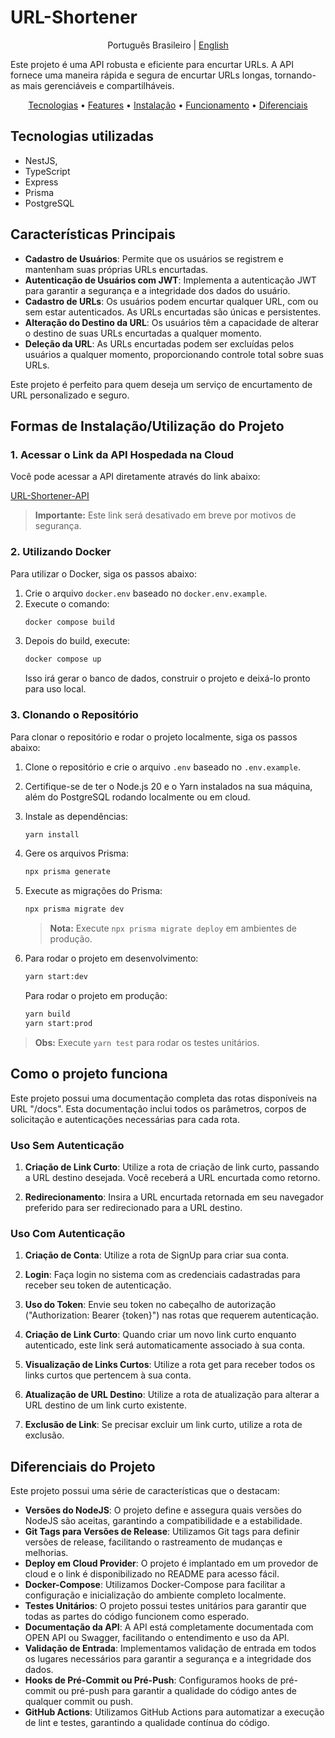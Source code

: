 # URL-Shortener

<p align="center">
  <span>Português Brasileiro</span> |
  <a href="./README_en.md">English</a>
</p>

Este projeto é uma API robusta e eficiente para encurtar URLs. A API fornece uma maneira rápida e segura de encurtar URLs longas, tornando-as mais gerenciáveis e compartilháveis.

<p align="center">
  <a href="#Tecnologias">Tecnologias</a> •
  <a href="#Características Principais">Features</a> •
  <a href="#Formas de Instalação/Utilização do Projeto">Instalação</a> •
  <a href="#Como o projeto funciona">Funcionamento</a> •
  <a href="#Diferenciais do Projeto">Diferenciais</a> 
  
</p>

## Tecnologias utilizadas

- NestJS,
- TypeScript
- Express
- Prisma
- PostgreSQL

## Características Principais

- **Cadastro de Usuários**: Permite que os usuários se registrem e mantenham suas próprias URLs encurtadas.
- **Autenticação de Usuários com JWT**: Implementa a autenticação JWT para garantir a segurança e a integridade dos dados do usuário.
- **Cadastro de URLs**: Os usuários podem encurtar qualquer URL, com ou sem estar autenticados. As URLs encurtadas são únicas e persistentes.
- **Alteração do Destino da URL**: Os usuários têm a capacidade de alterar o destino de suas URLs encurtadas a qualquer momento.
- **Deleção da URL**: As URLs encurtadas podem ser excluídas pelos usuários a qualquer momento, proporcionando controle total sobre suas URLs.

Este projeto é perfeito para quem deseja um serviço de encurtamento de URL personalizado e seguro.

## Formas de Instalação/Utilização do Projeto

### 1. Acessar o Link da API Hospedada na Cloud

Você pode acessar a API diretamente através do link abaixo:

[URL-Shortener-API](http://68.183.154.173:5000/)

> **Importante:** Este link será desativado em breve por motivos de segurança.

### 2. Utilizando Docker

Para utilizar o Docker, siga os passos abaixo:

1.  Crie o arquivo `docker.env` baseado no `docker.env.example`.
2.  Execute o comando:
    ```sh
    docker compose build
    ```
3.  Depois do build, execute:
    ```sh
    docker compose up
    ```
    Isso irá gerar o banco de dados, construir o projeto e deixá-lo pronto para uso local.

### 3. Clonando o Repositório

Para clonar o repositório e rodar o projeto localmente, siga os passos abaixo:

1.  Clone o repositório e crie o arquivo `.env` baseado no `.env.example`.
2.  Certifique-se de ter o Node.js 20 e o Yarn instalados na sua máquina, além do PostgreSQL rodando localmente ou em cloud.
3.  Instale as dependências:

    ```sh
    yarn install
    ```

4.  Gere os arquivos Prisma:

    ```sh
    npx prisma generate
    ```

5.  Execute as migrações do Prisma:

    ```sh
    npx prisma migrate dev
    ```

    > **Nota:** Execute `npx prisma migrate deploy` em ambientes de produção.

6.  Para rodar o projeto em desenvolvimento:

    ```sh
    yarn start:dev
    ```

    Para rodar o projeto em produção:

    ```sh
    yarn build
    yarn start:prod
    ```

> **Obs:** Execute `yarn test` para rodar os testes unitários.

## Como o projeto funciona

Este projeto possui uma documentação completa das rotas disponíveis na URL "/docs". Esta documentação inclui todos os parâmetros, corpos de solicitação e autenticações necessárias para cada rota.

### Uso Sem Autenticação

1.  **Criação de Link Curto**: Utilize a rota de criação de link curto, passando a URL destino desejada. Você receberá a URL encurtada como retorno.

2.  **Redirecionamento**: Insira a URL encurtada retornada em seu navegador preferido para ser redirecionado para a URL destino.

### Uso Com Autenticação

1.  **Criação de Conta**: Utilize a rota de SignUp para criar sua conta.

2.  **Login**: Faça login no sistema com as credenciais cadastradas para receber seu token de autenticação.

3.  **Uso do Token**: Envie seu token no cabeçalho de autorização ("Authorization: Bearer {token}") nas rotas que requerem autenticação.

4.  **Criação de Link Curto**: Quando criar um novo link curto enquanto autenticado, este link será automaticamente associado à sua conta.

5.  **Visualização de Links Curtos**: Utilize a rota get para receber todos os links curtos que pertencem à sua conta.

6.  **Atualização de URL Destino**: Utilize a rota de atualização para alterar a URL destino de um link curto existente.

7.  **Exclusão de Link**: Se precisar excluir um link curto, utilize a rota de exclusão.

## Diferenciais do Projeto

Este projeto possui uma série de características que o destacam:

- **Versões do NodeJS**: O projeto define e assegura quais versões do NodeJS são aceitas, garantindo a compatibilidade e a estabilidade.
- **Git Tags para Versões de Release**: Utilizamos Git tags para definir versões de release, facilitando o rastreamento de mudanças e melhorias.
- **Deploy em Cloud Provider**: O projeto é implantado em um provedor de cloud e o link é disponibilizado no README para acesso fácil.
- **Docker-Compose**: Utilizamos Docker-Compose para facilitar a configuração e inicialização do ambiente completo localmente.
- **Testes Unitários**: O projeto possui testes unitários para garantir que todas as partes do código funcionem como esperado.
- **Documentação da API**: A API está completamente documentada com OPEN API ou Swagger, facilitando o entendimento e uso da API.
- **Validação de Entrada**: Implementamos validação de entrada em todos os lugares necessários para garantir a segurança e a integridade dos dados.
- **Hooks de Pré-Commit ou Pré-Push**: Configuramos hooks de pré-commit ou pré-push para garantir a qualidade do código antes de qualquer commit ou push.
- **GitHub Actions**: Utilizamos GitHub Actions para automatizar a execução de lint e testes, garantindo a qualidade contínua do código.
